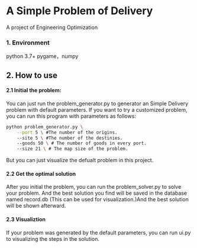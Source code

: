 # A Simple Problem of Delivery
A project of Engineering Optimization

### 1. Environment
python 3.7+
pygame，numpy

## 2. How to use
#### 2.1 Initial the problem:
You can just run the problem_generator.py to generator an Simple Delivery problem with default parameters.
If you want to try a customized problem, you can run this program with parameters as follows:
```bash
python problem_generator.py \
    --port 5 \ #The number of the origins.
    --site 5 \ #The number of the destinies.
    --goods 50 \ # The number of goods in every port.
    --size 21 \ # The map size of the problem.
```
But you can just visualize the defualt problem in this project.
#### 2.2 Get the optimal solution
After you initial the problem, you can run the problem_solver.py to solve your problem. And the best solution you find will be saved in the database named record.db (This can be used for visualization.)And the best solution will be shown afterward.

#### 2.3 Visualiztion
If your problem was generated by the default parameters, you can run ui.py to visualizing the steps in the solution.






